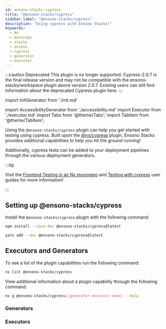 ```yaml
---
id: ensono-stacks-cypress
title: "@ensono-stacks/cypress"
sidebar_label: "@ensono-stacks/cypress"
description: "Using cypress with Ensono Stacks!"
keywords:
  - Nx
  - monorepo
  - stacks
  - ensono
  - cypress
  - generator
  - executor
---
```


:::caution Deprecated
This plugin is no longer supported. Cypress-2.0.7 is the final release version and may not be compatible with the ensono-stacks/workspace plugin above version 2.0.7. Existing users can still find information about the deprecated Cypress plugin here.
:::

import InitGenerator from './init.md'

<!-- import InitDeploy from './init-deployment.md' -->

import AccessibilityGenerator from './accessibility.md'
import Executor from './executor.md'
import Tabs from '@theme/Tabs';
import TabItem from '@theme/TabItem';

Using the `@ensono-stacks/cypress` plugin can help you get started with testing using cypress. Built upon the [@nx/cypress](https://nx.dev/packages/cypress) plugin, Ensono Stacks provides additional capabilities to help you hit the ground running!

Additionally, cypress tests can be added to your deployment pipelines through the various deployment generators.

:::tip

Visit the [Frontend Testing in an Nx monorepo](../../testing/testing_in_nx/frontend_testing_in_nx.md) and [Testing with cypress](../../testing/testing_in_nx/cypress_nx.md) user guides for more information!

:::

## Setting up @ensono-stacks/cypress

Install the `@ensono-stacks/cypress` plugin with the following command:

 <Tabs>
  <TabItem value="npm" label="npm">

```bash
npm install --save-dev @ensono-stacks/cypress@latest
```

  </TabItem>
  <TabItem value="yarn" label="yarn">

```bash
yarn add --dev @ensono-stacks/cypress@latest
```

  </TabItem>
 </Tabs>

## Executors and Generators

To see a list of the plugin capabilities run the following command:

```bash
nx list @ensono-stacks/cypress
```

View additional information about a plugin capability through the following command:

```bash
nx g @ensono-stacks/cypress:[generator-executor-name] --help
```

### Generators

<!-- markdownlint-disable MD033 -->
<InitGenerator />
<!-- <InitDeploy />  -->
<AccessibilityGenerator />

### Executors

<Executor/>
